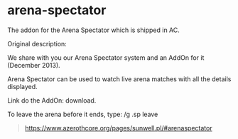 # arena-spectator

The addon for the Arena Spectator which is shipped in AC.

Original description:

We share with you our Arena Spectator system and an AddOn for it (December 2013).

Arena Spectator can be used to watch live arena matches with all the details displayed.

Link do the AddOn: download.

To leave the arena before it ends, type: /g .sp leave

> https://www.azerothcore.org/pages/sunwell.pl/#arenaspectator
